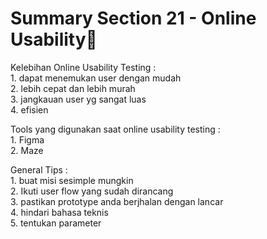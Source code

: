 # Summary Section 21 - Online Usability:rocket:
<p>
Kelebihan Online Usability Testing : <br>
1. dapat menemukan user dengan mudah<br>
2. lebih cepat dan lebih murah<br>
3. jangkauan user yg sangat luas<br>
4. efisien<br>
<p>
Tools yang digunakan saat online usability testing :<br>
1. Figma<br>
2. Maze<br>
<p>
General Tips : <br>
1. buat misi sesimple mungkin<br>
2. Ikuti user flow yang sudah dirancang<br>
3. pastikan prototype anda berjhalan dengan lancar<br>
4. hindari bahasa teknis<br>
5. tentukan parameter<br>